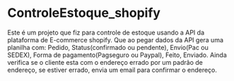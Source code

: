 # ControleEstoque_shopify
Este é um projeto que fiz para controle de estoque usando a API da plataforma de E-commerce shopify.
Que ao pegar dados da API gera uma planilha com: Pedido, Status(confirmado ou pendente), Envio(Pac ou SEDEX), Forma de pagamento(Pagseguro ou Paypal), Feito, Enviado. 
Ainda verifica se o cliente esta com o endereço errado por um padrão de endereço, se estiver errado, envia um email para confirmar o endereço.
